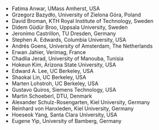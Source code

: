 - Fatima Anwar, UMass Amherst, USA
- Grzegorz Bazydło, University of Zielona Góra, Poland
- David Broman, KTH Royal Institute of Technology, Sweden
- Didem	Güdür Broo, Uppsala University, Sweden
- Jeronimo Castrillon, TU Dresden, Germany
- Stephen A. Edwards, Columbia University, USA
- Andrés Goens, University of Amsterdam, The Netherlands
- Erwan Jahier, Verimag, France
- Chadlia Jerad, University of Manouba, Tunisia
- Hokeun Kim, Arizona State University, USA
- Edward A. Lee, UC Berkeley, USA
- Shaokai Lin, UC Berkeley, USA
- Marten Lohstroh, UC Berkeley, USA
- Gustavo Quiros, Siemens Technology, USA
- Martin Schoeberl, DTU, Denmark
- Alexander Schulz-Rosengarten, Kiel University, Germany
- Reinhard von Hanxleden, Kiel University, Germany
- Hoeseok Yang, Santa Clara University, USA
- Eugene Yip, University of Bamberg, Germany
